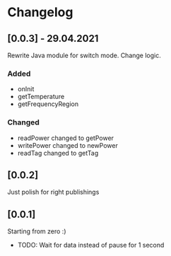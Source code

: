 # Changelog

## [0.0.3] - 29.04.2021

Rewrite Java module for switch mode. Change logic.

### Added

* onInit
* getTemperature
* getFrequencyRegion

### Changed

* readPower changed to getPower
* writePower changed to newPower
* readTag changed to getTag

## [0.0.2]

Just polish for right publishings

## [0.0.1]

Starting from zero :)

* TODO: Wait for data instead of pause for 1 second
